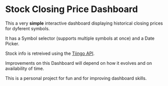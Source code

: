 # Stock Closing Price Dashboard

This a very **simple** interactive dashboard displaying historical closing prices for dyferent symbols.

It has a Symbol selector (supports multiple symbols at once) and a Date Picker.

Stock info is retreived using the [Tiingo API][tiingo].

Improvements on this Dashboard will depend on how it evolves and on availability of time.

This is a personal project for fun and for improving dashboard skills.

[tiingo]: https://api.tiingo.com/
